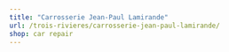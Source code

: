 ```yaml
---
title: "Carrosserie Jean-Paul Lamirande"
url: /trois-rivieres/carrosserie-jean-paul-lamirande/
shop: car repair
---
```

